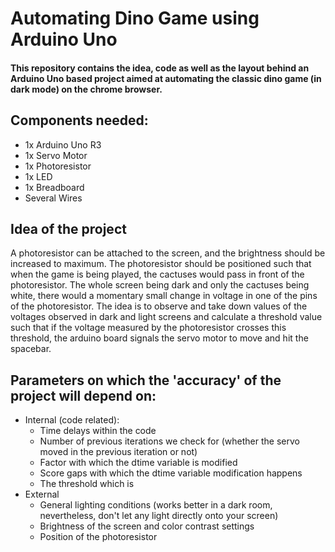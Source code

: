 # Automating Dino Game using Arduino Uno
#### This repository contains the idea, code as well as the layout behind an Arduino Uno based project aimed at automating the classic dino game (in dark mode) on the chrome browser.
## Components needed:
* 1x Arduino Uno R3
* 1x Servo Motor
* 1x Photoresistor
* 1x LED
* 1x Breadboard
* Several Wires

## Idea of the project
A photoresistor can be attached to the screen, and the brightness should be increased to maximum. The photoresistor should be positioned such that when the game is being played, the cactuses would pass in front of the photoresistor. The whole screen being dark and only the cactuses being white, there would a momentary small change in voltage in one of the pins of the photoresistor. The idea is to observe and take down values of the voltages observed in dark and light screens and calculate a threshold value such that if the voltage measured by the photoresistor crosses this threshold, the arduino board signals the servo motor to move and hit the spacebar.

## Parameters on which the 'accuracy' of the project will depend on:
* Internal (code related):
  * Time delays within the code
  * Number of previous iterations we check for (whether the servo moved in the previous iteration or not)
  * Factor with which the dtime variable is modified
  * Score gaps with which the dtime variable modification happens
  * The threshold which is 
* External
  * General lighting conditions (works better in a dark room, nevertheless, don't let any light directly onto your screen)
  * Brightness of the screen and color contrast settings
  * Position of the photoresistor
